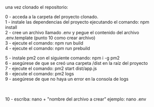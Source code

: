 una vez clonado el repositorio:

0 - acceda a la carpeta del proyecto clonado. </br>
1 - instale las dependencias del proyecto ejecutando el comando: npm install </br>
2 - cree un archivo llamado .env y pegue el contenido del archivo .env.template (punto 10 como crear archivo) </br>
3 - ejecute el comando: npm run build </br>
4 - ejecute el comando: npm run prebuild </br>

5 - instale pm2 con el siguiente comando: npm i -g pm2 </br>
6 - asegúrese de que se creó una carpeta /dist en la raíz del proyecto </br>
7 - ejecute el comando: pm2 start dist/app.js </br>
8 - ejecute el comando: pm2 logs </br>
9 - asegúrese de que no haya un error en la consola de logs </br>

</br>
</br>
10 - escriba: nano + "nombre del archivo a crear" ejemplo: nano .env